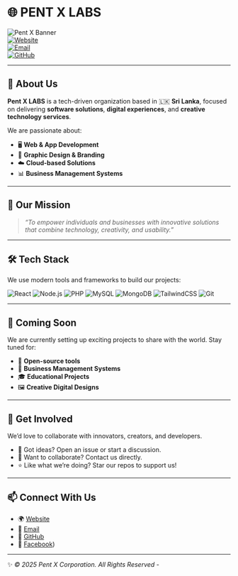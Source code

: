 # 🌐 PENT X LABS
![Pent X Banner](https://img.shields.io/badge/Pent%20X-Innovation%20Hub-blueviolet?style=for-the-badge)  
[![Website](https://img.shields.io/badge/🌍%20Website-pentxlabs.vercel.app-brightgreen?style=for-the-badge)](https://pentxlabs.vercel.app)  
[![Email](https://img.shields.io/badge/📧%20Email-pentxcorporation@gmail.com-orange?style=for-the-badge)](mailto:pentxcorporation@gmail.com)  
[![GitHub](https://img.shields.io/badge/💻%20GitHub-pentXcorporation-lightgrey?style=for-the-badge)](https://github.com/pentXcorporation)

---

## 🚀 About Us
**Pent X LABS** is a tech-driven organization based in 🇱🇰 **Sri Lanka**, focused on delivering **software solutions**, **digital experiences**, and **creative technology services**.  

We are passionate about:  
- 🖥 **Web & App Development**  
- 🎨 **Graphic Design & Branding**  
- ☁️ **Cloud-based Solutions**  
- 📊 **Business Management Systems**  

---

## 🎯 Our Mission
> *“To empower individuals and businesses with innovative solutions that combine technology, creativity, and usability.”*

---

## 🛠️ Tech Stack
We use modern tools and frameworks to build our projects:  

![React](https://img.shields.io/badge/-React-61DAFB?style=flat&logo=react&logoColor=black)
![Node.js](https://img.shields.io/badge/-Node.js-339933?style=flat&logo=node.js&logoColor=white)
![PHP](https://img.shields.io/badge/-PHP-777BB4?style=flat&logo=php&logoColor=white)
![MySQL](https://img.shields.io/badge/-MySQL-4479A1?style=flat&logo=mysql&logoColor=white)
![MongoDB](https://img.shields.io/badge/-MongoDB-47A248?style=flat&logo=mongodb&logoColor=white)
![TailwindCSS](https://img.shields.io/badge/-TailwindCSS-38B2AC?style=flat&logo=tailwind-css&logoColor=white)
![Git](https://img.shields.io/badge/-Git-F05032?style=flat&logo=git&logoColor=white)

---

## 📌 Coming Soon
We are currently setting up exciting projects to share with the world. Stay tuned for:  
- 🌟 **Open-source tools**  
- 📂 **Business Management Systems**  
- 🎓 **Educational Projects**  
- 🖼 **Creative Digital Designs**

---

## 🤝 Get Involved
We’d love to collaborate with innovators, creators, and developers.  
- 💬 Got ideas? Open an issue or start a discussion.  
- 🔗 Want to collaborate? Contact us directly.  
- ⭐ Like what we’re doing? Star our repos to support us!  

---

## 📫 Connect With Us
- 🌍 [Website](https://pentxlabs.vercel.app)  
- 📧 [Email](mailto:pentxcorporation@gmail.com)  
- 🐙 [GitHub](https://github.com/pentXcorporation)  
- 📘 [Facebook](https://www.facebook.com/profile.php?id=61577990624797))

---

✨ *© 2025 Pent X Corporation. All Rights Reserved -*  
